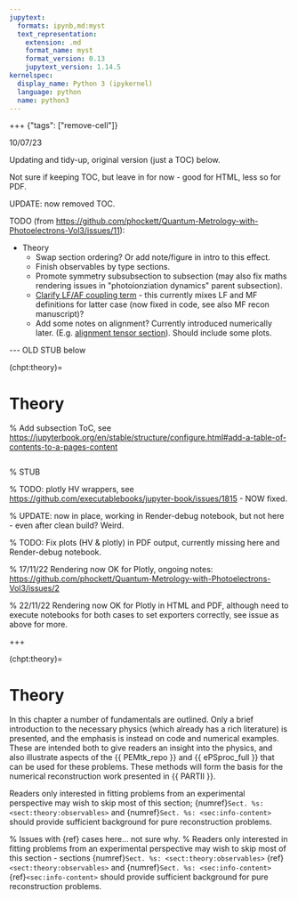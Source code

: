 ```yaml
---
jupytext:
  formats: ipynb,md:myst
  text_representation:
    extension: .md
    format_name: myst
    format_version: 0.13
    jupytext_version: 1.14.5
kernelspec:
  display_name: Python 3 (ipykernel)
  language: python
  name: python3
---
```


+++ {"tags": ["remove-cell"]}

10/07/23

Updating and tidy-up, original version (just a TOC) below.

Not sure if keeping TOC, but leave in for now - good for HTML, less so for PDF.

UPDATE: now removed TOC.


TODO (from https://github.com/phockett/Quantum-Metrology-with-Photoelectrons-Vol3/issues/11):

- Theory
   - Swap section ordering? Or add note/figure in intro to this effect.
   - Finish observables by type sections.
   - Promote symmetry subsubsection to subsection (may also fix maths rendering issues in "photoionziation dynamics" parent subsection).
   - [Clarify LF/AF coupling term](https://phockett.github.io/Quantum-Metrology-with-Photoelectrons-Vol3/part1/theory_tensor_formalism_201122.html#molecular-frame-projection-term-lambda) - this currently mixes LF and MF definitions for latter case (now fixed in code, see also MF recon manuscript)?
   - Add some notes on alignment? Currently introduced numerically later. (E.g. [alignment tensor section](https://phockett.github.io/Quantum-Metrology-with-Photoelectrons-Vol3/part1/theory_tensor_formalism_201122.html#alignment-tensor-delta-l-m-k-q-s)). Should include some plots.

--- OLD STUB below

(chpt:theory)=
# Theory

% Add subsection ToC, see https://jupyterbook.org/en/stable/structure/configure.html#add-a-table-of-contents-to-a-pages-content
```{tableofcontents}
```


% STUB

% TODO: plotly HV wrappers, see https://github.com/executablebooks/jupyter-book/issues/1815 - NOW fixed.

% UPDATE: now in place, working in Render-debug notebook, but not here - even after clean build? Weird.

% TODO: Fix plots (HV & plotly) in PDF output, currently missing here and Render-debug notebook.

% 17/11/22 Rendering now OK for Plotly, ongoing notes: https://github.com/phockett/Quantum-Metrology-with-Photoelectrons-Vol3/issues/2

% 22/11/22 Rendering now OK for Plotly in HTML and PDF, although need to execute notebooks for both cases to set exporters correctly, see issue as above for more.

+++

(chpt:theory)=
# Theory

<!-- Manually inject MathJax to ensure side-bar formatting OK. Code copied from working pages (which include maths) -->
<script>window.MathJax = {"tex": {"macros": {"bm": ["\\boldsymbol{#1}", 1]}}, "options": {"processHtmlClass": "tex2jax_process|mathjax_process|math|output_area"}}</script>
<script defer="defer" src="https://cdn.jsdelivr.net/npm/mathjax@3/es5/tex-mml-chtml.js"></script>

In this chapter a number of fundamentals are outlined. Only a brief introduction to the necessary physics (which already has a rich literature) is presented, and the emphasis is instead on code and numerical examples. These are intended both to give readers an insight into the physics, and also illustrate aspects of the {{ PEMtk_repo }} and {{ ePSproc_full }} that can be used for these problems. These methods will form the basis for the numerical reconstruction work presented in {{ PARTII }}.

Readers only interested in fitting problems from an experimental perspective may wish to skip most of this section; {numref}`Sect. %s: <sect:theory:observables>` and {numref}`Sect. %s: <sec:info-content>` should provide sufficient background for pure reconstruction problems.

% Issues with {ref} cases here... not sure why.
% Readers only interested in fitting problems from an experimental perspective may wish to skip most of this section - sections {numref}`Sect. %s: <sect:theory:observables>` {ref}`<sect:theory:observables>` and {numref}`Sect. %s: <sec:info-content>` {ref}`<sec:info-content>` should provide sufficient background for pure reconstruction problems.

```{code-cell} ipython3

```
